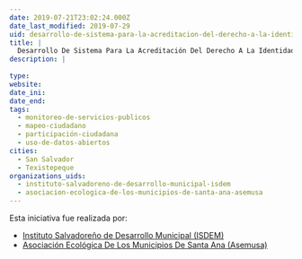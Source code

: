 ```yaml
---
date: 2019-07-21T23:02:24.000Z
date_last_modified: 2019-07-29
uid: desarrollo-de-sistema-para-la-acreditacion-del-derecho-a-la-identidad-asemusa
title: |
  Desarrollo De Sistema Para La Acreditación Del Derecho A La Identidad (Asemusa).
description: |
  
type: 
website: 
date_ini: 
date_end: 
tags:
  - monitoreo-de-servicios-publicos
  - mapeo-ciudadano
  - participación-ciudadana
  - uso-de-datos-abiertos
cities: 
  - San Salvador
  - Texistepeque
organizations_uids:
  - instituto-salvadoreno-de-desarrollo-municipal-isdem
  - asociacion-ecologica-de-los-municipios-de-santa-ana-asemusa
---
```


Esta iniciativa fue realizada por:

- [Instituto Salvadoreño de Desarrollo Municipal (ISDEM)](/organizaciones/instituto-salvadoreno-de-desarrollo-municipal-isdem)
- [Asociación Ecológica De Los Municipios De Santa Ana (Asemusa)](/organizaciones/asociacion-ecologica-de-los-municipios-de-santa-ana-asemusa)
